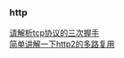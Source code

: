 ### http

<div><a href="https://github.com/Michael-lzg/weekly-interview/issues/7" target="blank">请解析tcp协议的三次握手</a></div>
<div><a href="https://github.com/Michael-lzg/weekly-interview/issues/20" target="blank">简单讲解一下http2的多路复用</a></div>
